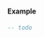 
<!-- #region shared|jo.waiter.exec -->
#### Example
```lua
-- todo
```
<!-- #endregion shared|jo.waiter.exec -->

